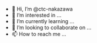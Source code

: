 - 👋 Hi, I’m @ctc-nakazawa
- 👀 I’m interested in ...
- 🌱 I’m currently learning ...
- 💞️ I’m looking to collaborate on ...
- 📫 How to reach me ...

<!---
ctc-nakazawa/ctc-nakazawa is a ✨ special ✨ repository because its `README.md` (this file) appears on your GitHub profile.
You can click the Preview link to take a look at your changes.
--->
